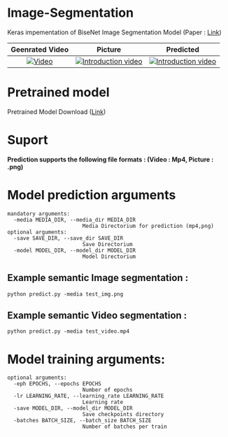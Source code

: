 # Image-Segmentation

Keras impementation of BiseNet Image Segmentation Model (Paper : [Link](https://arxiv.org/pdf/1808.00897.pdf))

| Geenrated Video	|  Picture    |  Predicted    |
|:-----------:|:----------:|:---------:|
| [![Video](https://img.youtube.com/vi/cxAuoHRf1z4/0.jpg)](https://www.youtube.com/watch?v=cxAuoHRf1z4)   	| [![Introduction video](https://img.youtube.com/vi/mj32wCefQnE/0.jpg)](https://www.youtube.com/watch?v=mj32wCefQnE)| [![Introduction video](https://img.youtube.com/vi/piNMVkYRZwA/0.jpg)](https://www.youtube.com/watch?v=piNMVkYRZwA) | 

# Pretrained model
Pretrained Model Download ([Link](https://drive.google.com/uc?id=11ghYNpY4osChcteBV-fefqY8ufDjhcrq&export=download))


# Suport
**Prediction supports the following file formats : (Video : Mp4, Picture : .png)**


# Model prediction arguments

```
mandatory arguments:
  -media MEDIA_DIR, --media_dir MEDIA_DIR
                        Media Directorium for prediction (mp4,png)
optional arguments:
  -save SAVE_DIR, --save_dir SAVE_DIR
                        Save Directorium
  -model MODEL_DIR, --model_dir MODEL_DIR
                        Model Directorium
```

## Example semantic Image segmentation : 

```
python predict.py -media test_img.png
```

## Example semantic Video segmentation :
```
python predict.py -media test_video.mp4
```


# Model training arguments:

```
optional arguments:
  -eph EPOCHS, --epochs EPOCHS
                        Number of epochs
  -lr LEARNING_RATE, --learning_rate LEARNING_RATE
                        Learning rate
  -save MODEL_DIR, --model_dir MODEL_DIR
                        Save checkpoints directory
  -batches BATCH_SIZE, --batch_size BATCH_SIZE
                        Number of batches per train
```                        




